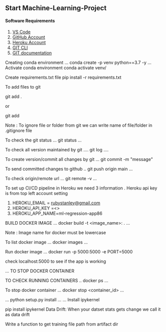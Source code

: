 ## Start Machine-Learning-Project

#### Software Requirements

1. [VS Code](https://code.visualstudio.com/download)
2. [GitHub Account](https://github.com)
3. [Heroku Account](https://dashboard.heroku.com/login)
4. [GIT CLI](https://git-scm.com/downloads)
5. [GIT documentation](https://git-scm.com/docs/gittutorials)

Creating conda environment
...
conda create -p venv python==3.7 -y
...
Activate conda environment
conda activate venv/

Create requirements.txt file
pip install -r requirements.txt

To add files to git

git add . 

or

git add <filename>

Note : To ignore file or folder from git we can write name of file/folder in .gitignore file

To check the git status 
...
git status
...

To check all version maintained by git
....
git log
....

To create version/commit all changes by git
...
git commit -m "message"

To send committed changes to github
..
git push origin main
...

To check origin/remote url
...
git remote -v
...

To set up CI/CD pipeline in Heroku we need 3 information . Heroku api key is from top left account setting
1. HEROKU_EMAIL = rubystanley@gmail.com
2. HEROKU_API_KEY =<>
3. HEROKU_APP_NAME=ml-regression-app86

BUILD DOCKER IMAGE
...
docker build -t <image_name>:<tagname> .
...

Note : Image name for docker must be lowercase

To list docker image 
...
docker images
...

Run docker image
...
docker run -p 5000:5000 -e PORT=5000 <imageid>

check localhost:5000 to see if the app is working

...
TO STOP DOCKER CONTAINER

TO CHECK RUNNING CONTAINERS
..
docker ps
...


To stop docker container
...
docker stop <container_id>
...

...
python setup.py install
...
...
Install ipykernel

pip install ipykernel
Data Drift: When your datset stats gets change we call it as data drift

Write a function to get training file path from artifact dir